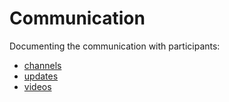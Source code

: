 # Communication

Documenting the communication with participants:

- [channels](communication/channels/README.md)
- [updates](updates/README.md)
- [videos](videos/README.md)